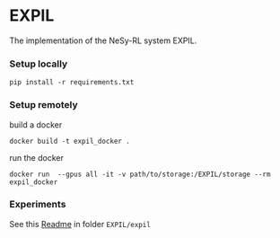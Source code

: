 # EXPIL
The implementation of the NeSy-RL system EXPIL.


### Setup locally

``` 
pip install -r requirements.txt
``` 

### Setup remotely

build a docker

``` 
docker build -t expil_docker .
```

run the docker

``` 
docker run  --gpus all -it -v path/to/storage:/EXPIL/storage --rm expil_docker
```

### Experiments

See this [Readme](expil/README.md) in folder `EXPIL/expil`
